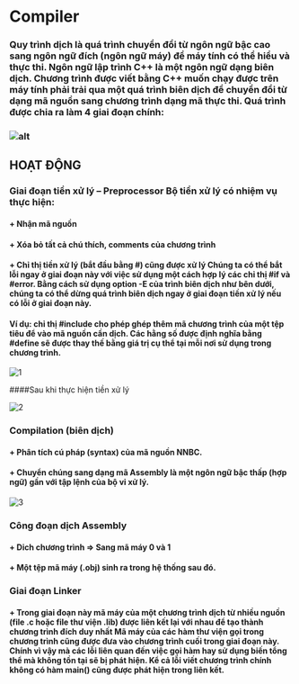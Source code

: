 # **Compiler**
### Quy trình dịch là quá trình chuyển đổi từ ngôn ngữ bậc cao sang ngôn ngữ đích (ngôn ngữ máy) để máy tính có thể hiểu và thực thi. Ngôn ngữ lập trình C++ là một ngôn ngữ dạng biên dịch. Chương trình được viết bằng C++ muốn chạy được trên máy tính phải trải qua một quá trình biên dịch để chuyển đổi từ dạng mã nguồn sang chương trình dạng mã thực thi. Quá trình được chia ra làm 4 giai đoạn chính:

### ![alt](https://github.com/KhanhDuyNguyen25/EmbeddedT6/assets/124339492/dd5ffb06-9f95-4995-bddc-c2e4795c8932)

## **HOẠT ĐỘNG**

###  Giai đoạn tiền xử lý – Preprocessor Bộ tiền xử lý có nhiệm vụ thực hiện:
#### + Nhận mã nguồn
#### + Xóa bỏ tất cả chú thích, comments của chương trình
#### + Chỉ thị tiền xử lý (bắt đầu bằng #) cũng được xử lý Chúng ta có thể bắt lỗi ngay ở giai đoạn này với việc sử dụng một cách hợp lý các chỉ thị #if và #error. Bằng cách sử dụng option -E của trình biên dịch như bên dưới, chúng ta có thể dừng quá trình biên dịch ngay ở giai đoạn tiền xử lý nếu có lỗi ở giai đoạn này.
####   Ví dụ: chỉ thị #include cho phép ghép thêm mã chương trình của một tệp tiêu để vào mã nguồn cần dịch. Các hằng số được định nghĩa bằng #define sẽ được thay thế bằng giá trị cụ thể tại mỗi nơi sử dụng trong chương trình.
 
![1](https://github.com/KhanhDuyNguyen25/EmbeddedT6/assets/124339492/013c08c7-beaf-4779-900d-5332364dea6b)

 ####Sau khi thực hiện tiền xử lý
 
![2](https://github.com/KhanhDuyNguyen25/EmbeddedT6/assets/124339492/6c64d548-1b7d-4263-954c-c198d2a48782)

 
###   Compilation (biên dịch)
####  + Phân tích cú pháp (syntax) của mã nguồn NNBC.
####  + Chuyển chúng sang dạng mã Assembly là một ngôn ngữ bậc thấp (hợp ngữ) gần với tập lệnh của bộ vi xử lý.

![3](https://github.com/KhanhDuyNguyen25/EmbeddedT6/assets/124339492/ed125aca-6b51-48eb-8a61-c6b7604ba117)


###   Công đoạn dịch Assembly
####  + Dich chương trình => Sang mã máy 0 và 1
####  + Một tệp mã máy (.obj) sinh ra trong hệ thống sau đó.


###   Giai đoạn Linker
####  + Trong giai đoạn này mã máy của một chương trình dịch từ nhiều nguồn (file .c hoặc file thư viện .lib) được liên kết lại với nhau để tạo thành chương trình đích duy nhất Mã máy của các hàm thư viện gọi trong chương trình cũng được đưa vào chương trình cuối trong giai đoạn này. Chính vì vậy mà các lỗi liên quan đến việc gọi hàm hay sử dụng biến tổng thể mà không tồn tại sẽ bị phát hiện. Kể cả lỗi viết chương trình chính không có hàm main() cũng được phát hiện trong liên kết.
